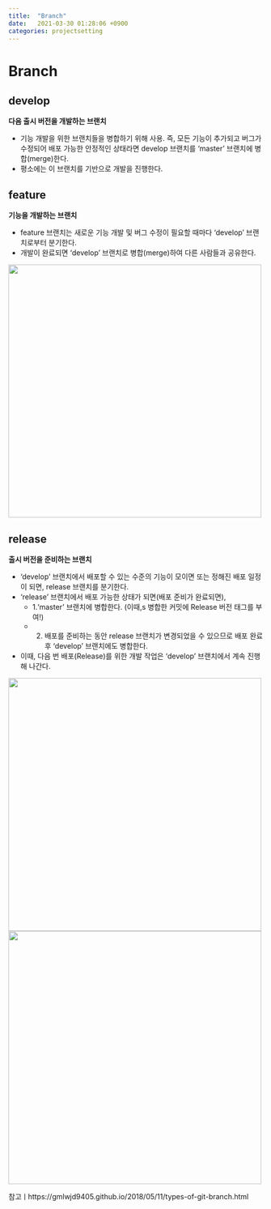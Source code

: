 ```yaml
---
title:  "Branch"
date:   2021-03-30 01:28:06 +0900
categories: projectsetting
---
```

# Branch


## develop
**다음 출시 버전을 개발하는 브랜치**
- 기능 개발을 위한 브랜치들을 병합하기 위해 사용. 즉, 모든 기능이 추가되고 버그가 수정되어 배포 가능한 안정적인 상태라면 develop 브랜치를 ‘master’ 브랜치에 병합(merge)한다. 
- 평소에는 이 브랜치를 기반으로 개발을 진행한다.

## feature
**기능을 개발하는 브랜치**
- feature 브랜치는 새로운 기능 개발 및 버그 수정이 필요할 때마다 ‘develop’ 브랜치로부터 분기한다. 
- 개발이 완료되면 ‘develop’ 브랜치로 병합(merge)하여 다른 사람들과 공유한다.
<img src ="https://user-images.githubusercontent.com/69136340/112574837-7bb68400-8e32-11eb-9845-2569d38f0524.png" width="500">


## release
**출시 버전을 준비하는 브랜치**
- ‘develop’ 브랜치에서 배포할 수 있는 수준의 기능이 모이면 또는 정해진 배포 일정이 되면, release 브랜치를 분기한다.
- ‘release’ 브랜치에서 배포 가능한 상태가 되면(배포 준비가 완료되면),
  - 1.‘master’ 브랜치에 병합한다. (이때,s 병합한 커밋에 Release 버전 태그를 부여!)
  - 2. 배포를 준비하는 동안 release 브랜치가 변경되었을 수 있으므로 배포 완료 후 ‘develop’ 브랜치에도 병합한다.
- 이때, 다음 번 배포(Release)를 위한 개발 작업은 ‘develop’ 브랜치에서 계속 진행해 나간다.
<img src ="https://user-images.githubusercontent.com/69136340/112574867-8b35cd00-8e32-11eb-9b7d-d8f6f23d0e96.png" width="500">

<img src = "https://user-images.githubusercontent.com/69136340/112576567-e0bfa900-8e35-11eb-9dd9-de48ad87768b.png" width="500">

참고ㅣhttps://gmlwjd9405.github.io/2018/05/11/types-of-git-branch.html
